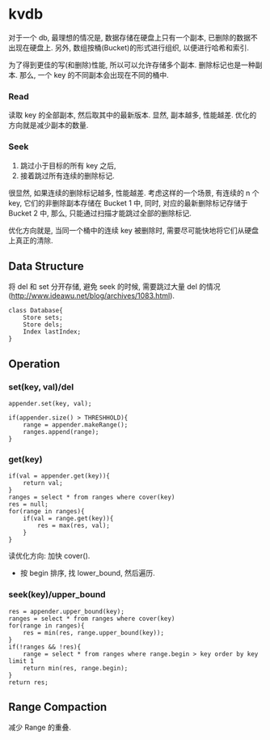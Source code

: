# kvdb

对于一个 db, 最理想的情况是, 数据存储在硬盘上只有一个副本, 已删除的数据不出现在硬盘上. 另外, 数组按桶(Bucket)的形式进行组织, 以便进行哈希和索引.

为了得到更佳的写(和删除)性能, 所以可以允许存储多个副本. 删除标记也是一种副本. 那么, 一个 key 的不同副本会出现在不同的桶中.

### Read

读取 key 的全部副本, 然后取其中的最新版本. 显然, 副本越多, 性能越差. 优化的方向就是减少副本的数量.

### Seek

1. 跳过小于目标的所有 key 之后,
2. 接着跳过所有连续的删除标记.

很显然, 如果连续的删除标记越多, 性能越差. 考虑这样的一个场景, 有连续的 n 个 key, 它们的非删除副本存储在 Bucket 1 中, 同时, 对应的最新删除标记存储于 Bucket 2 中, 那么, 只能通过扫描才能跳过全部的删除标记.

优化方向就是, 当同一个桶中的连续 key 被删除时, 需要尽可能快地将它们从硬盘上真正的清除.

## Data Structure

将 del 和 set 分开存储, 避免 seek 的时候, 需要跳过大量 del 的情况(http://www.ideawu.net/blog/archives/1083.html).

	class Database{
		Store sets;
		Store dels;
		Index lastIndex;
	}

## Operation

### set(key, val)/del

	appender.set(key, val);

	if(appender.size() > THRESHHOLD){
		range = appender.makeRange();
		ranges.append(range);
	}

### get(key)

	if(val = appender.get(key)){
		return val;
	}
	ranges = select * from ranges where cover(key)
	res = null;
	for(range in ranges){
		if(val = range.get(key)){
			res = max(res, val);
		}
	}

读优化方向: 加快 cover().

* 按 begin 排序, 找 lower_bound, 然后遍历.

### seek(key)/upper_bound

	res = appender.upper_bound(key);
	ranges = select * from ranges where cover(key)
	for(range in ranges){
		res = min(res, range.upper_bound(key));
	}
	if(!ranges && !res){
		range = select * from ranges where range.begin > key order by key limit 1
		return min(res, range.begin);
	}
	return res;

## Range Compaction

减少 Range 的重叠.

